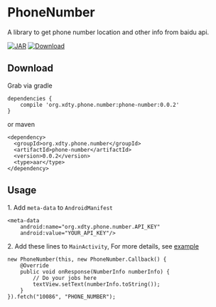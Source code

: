 # PhoneNumber
A library to get phone number location and other info from baidu api.

[![JAR](https://img.shields.io/maven-central/v/org.xdty.phone.number/phone-number.svg)](http://repo1.maven.org/maven2/org/xdty/phone/number/phone-number/0.0.2/phone-number-0.0.2.aar)
[ ![Download](https://api.bintray.com/packages/xdtianyu/maven/phone-number/images/download.svg) ](https://bintray.com/xdtianyu/maven/phone-number/_latestVersion)

## Download

Grab via gradle

```
dependencies {
    compile 'org.xdty.phone.number:phone-number:0.0.2'
}
```

or maven

```
<dependency>
  <groupId>org.xdty.phone.number</groupId>
  <artifactId>phone-number</artifactId>
  <version>0.0.2</version>
  <type>aar</type>
</dependency>
```

## Usage

1\. Add `meta-data` to `AndroidManifest`

```
<meta-data
    android:name="org.xdty.phone.number.API_KEY"
    android:value="YOUR_API_KEY"/>
```

2\. Add these lines to `MainActivity`, For more details, see [example](https://github.com/xdtianyu/PhoneNumber/tree/master/example)

```
new PhoneNumber(this, new PhoneNumber.Callback() {
    @Override
    public void onResponse(NumberInfo numberInfo) {
        // Do your jobs here
        textView.setText(numberInfo.toString());
    }
}).fetch("10086", "PHONE_NUMBER");
```
